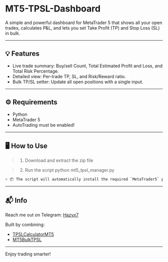 # MT5-TPSL-Dashboard

A simple and powerful dashboard for MetaTrader 5 that shows all your open trades, calculates P&L, and lets you set Take Profit (TP) and Stop Loss (SL) in bulk.

---

## 💡 Features

- Live trade summary: Buy/sell Count, Total Estimated Profit and Loss, and Total Risk Percentage.
- Detailed view: Per-trade TP, SL, and Risk/Reward ratio.
- Bulk TP/SL setter: Update all open positions with a single input.


---

## ⚙️ Requirements

- Python 
- MetaTrader 5 
- AutoTrading must be enabled!

---

## 🖥️ How to Use


> 1. Download and extract the zip file

> 2. Run the script
    python mt5_tpsl_manager.py

```bash
> 📦 The script will automatically install the required `MetaTrader5` package on first run.
```


---

## 📬 Info

Reach me out on Telegram: [Hazyx7](https://t.me/hazyx7)

Built by combining:
- [TPSLCalculatorMT5](https://github.com/hazyx7/TPSLCalculatorMT5)
- [MT5BulkTPSL](https://github.com/hazyx7/MT5BulkTPSL)

---
Enjoy trading smarter!
